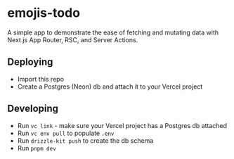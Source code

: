 # emojis-todo

A simple app to demonstrate the ease of fetching and mutating data with Next.js App Router, RSC, and Server Actions.

## Deploying

- Import this repo
- Create a Postgres (Neon) db and attach it to your Vercel project

## Developing

- Run `vc link` - make sure your Vercel project has a Postgres db attached
- Run `vc env pull` to populate `.env`
- Run `drizzle-kit push` to create the db schema
- Run `pnpm dev`
